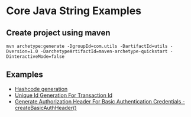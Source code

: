 # Core Java String Examples

## Create project using maven
```
mvn archetype:generate -DgroupId=com.utils -DartifactId=utils -Dversion=1.0 -DarchetypeArtifactId=maven-archetype-quickstart -DinteractiveMode=false
```

## Examples
* [Hashcode generation](src/test/java/com/utils/HashCodes.java)
* [Unique Id Generation For Transaction Id](src/test/java/com/utils/RequestUUIDGenerator.java)
* [Generate Authorization Header For Basic Authentication Credentials - createBasicAuthHeader()](src/test/java/com/utils/Utils.java)